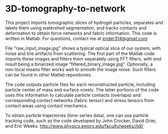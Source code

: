 # 3D-tomography-to-network
This project imports tomographic slices of hydrogel particles, separates and labels them using watershed segmentation, and tracks contacts and deformation to obtain force networks and fabric information.
This code is written in Matlab. For questions, contact me at ender314@gmail.com

File "raw_input_image.jpg" shows a typical optical slice of our system, with noise and line artifacts from scattering.
The first part of the Matlab code imports these images and filters them separately using FFT filters, with end result being a binarized image "filtered_binary_image.jpg". Optionally, a non-local means filter works well to smooth the image noise. Such filters can be found in other Matlab repositories.

The code outputs particle files for each reconstructed particle, including particle center of mass and surface voxels. The latter portions of the code uses this information to calculate particle contacts (overlaps) and corresponding contact networks (fabric tensor) and stress tensors from contact areas using contact mechanics.

To obtain particle trajectories (time-series data), one can use particle tracking code, such as the code developed by John Crocker, David Grier, and Eric Weeks: http://www.physics.emory.edu/faculty/weeks//idl/
